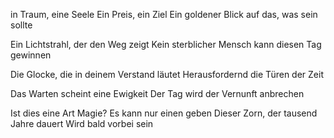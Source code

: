 in Traum, eine Seele
Ein Preis, ein Ziel
Ein goldener Blick auf das, was sein sollte

Ein Lichtstrahl, der den Weg zeigt
Kein sterblicher Mensch kann diesen Tag gewinnen

Die Glocke, die in deinem Verstand läutet
Herausfordernd die Türen der Zeit

Das Warten scheint eine Ewigkeit
Der Tag wird der Vernunft anbrechen

Ist dies eine Art Magie?
Es kann nur einen geben
Dieser Zorn, der tausend Jahre dauert
Wird bald vorbei sein
